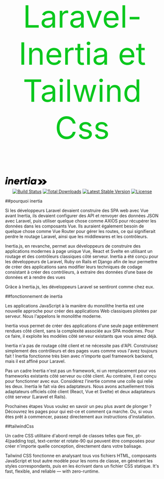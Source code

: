<p align="center" style="color:rgb(10,200,30);font-size:100px;">Laravel-Inertia et Tailwind Css</p><svg align="center" class="block fill-current text-white" viewBox="0 0 275.3 50.5" style="height: 25px;"><path d="M231.2 16.1h-17.8l17.2 17.2-17.2 17.2h17.8l17.2-17.2z"></path><path d="M258.1 16.1h-17.8l17.2 17.2-17.2 17.2h17.8l17.2-17.2z"></path><path d="M6 15.3h10.3l-6 34.2H0l6-34.2zm.6-9.1C7.2 2.9 10.3 0 13.7 0s5.7 2.8 5.2 6.2c-.5 3.4-3.7 6.2-7.2 6.2s-5.6-3-5.1-6.2zM54.3 28.5l-3.7 21H40.4L43.8 30c.8-4.4-1.6-6.2-4.9-6.2-3.4 0-6.5 2-7.5 6.6L28 49.5H17.8l6-34.2h10.3l-.5 3.2c2.3-2.6 6.2-4.2 10.1-4.2 6.9.1 12.2 5.1 10.6 14.2zM94.5 32.4c-.1.8-.5 2.7-1.1 4.1H68.9c.6 3.8 3.8 4.8 7 4.8 2.9 0 5.2-.8 7.2-2.7l7.2 5.9c-4 4-8.7 6-15 6-11.8 0-18-8.5-16.3-18.7a20.7 20.7 0 0 1 20.5-17.4c9.8 0 16.9 7.6 15 18zm-9.7-3.7c-.3-3.8-3-5.3-6.2-5.3a8.9 8.9 0 0 0-8.3 5.3h14.5zM123.9 14.6l-2 11.6c-4-.6-10.5.8-11.7 7.8l.1-.4-2.8 15.9H97.3l6-34.2h10.3l-1.1 6.2c2.1-4.7 6.6-6.9 11.4-6.9zM137.8 37.3c-.5 3.1 2 3.3 6.6 2.9l-1.6 9.3c-12.3 1.4-16.9-2.7-15.2-12.2l2.1-12.1h-5.5l1.8-9.9h5.4l1.2-6.5 10.8-3.1-1.7 9.6h7.1l-1.8 9.9h-7l-2.2 12.1zM155.3 15.3h10.3l-6 34.2h-10.3l6-34.2zm.6-9.1c.5-3.3 3.7-6.2 7.1-6.2s5.7 2.8 5.2 6.2c-.5 3.4-3.7 6.2-7.2 6.2s-5.7-3-5.1-6.2zM208.1 15.3l-6 34.2h-10.3l.4-2.3a15.5 15.5 0 0 1-10.3 3.3c-11.1 0-15.3-9.6-13.5-18.9 1.6-8.8 8.6-17.2 19.2-17.2 4.5 0 7.7 1.8 9.6 4.6l.6-3.6h10.3zm-13.2 17.2c.9-5.2-1.9-8.4-6.6-8.4a9.5 9.5 0 0 0-9.5 8.3c-.9 5.1 1.8 8.3 6.6 8.3 4.6.1 8.6-3.1 9.5-8.2z"></path></svg>
<p align="center">
<a href="https://github.com/laravel/framework/actions"><img src="https://github.com/laravel/framework/workflows/tests/badge.svg" alt="Build Status"></a>
<a href="https://packagist.org/packages/laravel/framework"><img src="https://img.shields.io/packagist/dt/laravel/framework" alt="Total Downloads"></a>
<a href="https://packagist.org/packages/laravel/framework"><img src="https://img.shields.io/packagist/v/laravel/framework" alt="Latest Stable Version"></a>
<a href="https://packagist.org/packages/laravel/framework"><img src="https://img.shields.io/packagist/l/laravel/framework" alt="License"></a>
</p>
##pourquoi inertia


Si les développeurs Laravel devaient construire des SPA web avec Vue avant Inertia, ils devaient configurer des API et renvoyer des données JSON avec Laravel, puis utiliser quelque chose comme AXIOS pour récupérer les données dans les composants Vue. Ils auraient également besoin de quelque chose comme Vue Router pour gérer les routes, ce qui signifierait perdre le routage Laravel, ainsi que les middlewares et les contrôleurs.

Inertia.js, en revanche, permet aux développeurs de construire des applications modernes à page unique Vue, React et Svelte en utilisant un routage et des contrôleurs classiques côté serveur. Inertia a été conçu pour les développeurs de Laravel, Ruby on Rails et Django afin de leur permettre de créer des applications sans modifier leurs techniques de codage consistant à créer des contrôleurs, à extraire des données d’une base de données et à rendre des vues

Grâce à Inertia.js, les développeurs Laravel se sentiront comme chez eux.

##fonctionnement de inertia

Les applications JavaScript à la manière du monolithe
Inertia est une nouvelle approche pour créer des applications Web classiques pilotées par serveur. Nous l'appelons le monolithe moderne.

Inertia vous permet de créer des applications d'une seule page entièrement rendues côté client, sans la complexité associée aux SPA modernes. Pour ce faire, il exploite les modèles côté serveur existants que vous aimez déjà.

Inertia n'a pas de routage côté client et ne nécessite pas d'API. Construisez simplement des contrôleurs et des pages vues comme vous l'avez toujours fait ! Inertia fonctionne très bien avec n'importe quel framework backend, mais il est affiné pour Laravel.

Pas un cadre
Inertia n'est pas un framework, ni un remplacement pour vos frameworks existants côté serveur ou côté client. Au contraire, il est conçu pour fonctionner avec eux. Considérez l'inertie comme une colle qui relie les deux. Inertia le fait via des adaptateurs. Nous avons actuellement trois adaptateurs officiels côté client (React, Vue et Svelte) et deux adaptateurs côté serveur (Laravel et Rails).

Prochaines étapes
Vous voulez en savoir un peu plus avant de plonger ? Découvrez les pages pour qui est-ce et comment ça marche. Ou, si vous êtes prêt à commencer, passez directement aux instructions d'installation.

##tailwindCss

Un cadre CSS utilitaire d'abord rempli de classes telles que flex, pt-4(padding top), text-center et rotate-90 qui peuvent être composées pour créer n'importe quelle conception, directement dans votre balisage.

Tailwind CSS fonctionne en analysant tous vos fichiers HTML, composants JavaScript et tout autre modèle pour les noms de classe, en générant les styles correspondants, puis en les écrivant dans un fichier CSS statique.
It's fast, flexible, and reliable — with zero-runtime.

